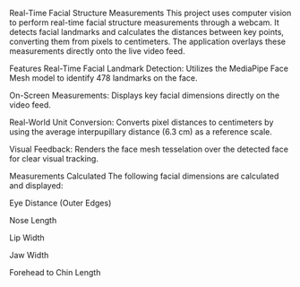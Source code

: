 Real-Time Facial Structure Measurements
This project uses computer vision to perform real-time facial structure measurements through a webcam. It detects facial landmarks and calculates the distances between key points, converting them from pixels to centimeters. The application overlays these measurements directly onto the live video feed.

Features
Real-Time Facial Landmark Detection: Utilizes the MediaPipe Face Mesh model to identify 478 landmarks on the face.

On-Screen Measurements: Displays key facial dimensions directly on the video feed.

Real-World Unit Conversion: Converts pixel distances to centimeters by using the average interpupillary distance (6.3 cm) as a reference scale.

Visual Feedback: Renders the face mesh tesselation over the detected face for clear visual tracking.

Measurements Calculated
The following facial dimensions are calculated and displayed:

Eye Distance (Outer Edges)

Nose Length

Lip Width

Jaw Width

Forehead to Chin Length
